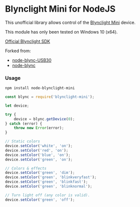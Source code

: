 # Blynclight Mini for NodeJS

This unofficial library allows control of the [Blynclight Mini](https://embrava.com/products/blynclight-mini) device.

This module has only been tested on Windows 10 (x64).

[Official Blynclight SDK](https://www.embrava.com/pages/embrava-software-sdk)

Forked from:
- [node-blync-USB30](https://github.com/julienstroheker/node-blync-USB30)
- [node-blync](https://github.com/justmoon/node-blync)

### Usage
```sh
npm install node-blynclight-mini
```

``` js
const blync = require('blynclight-mini');

let device;

try {
    device = blync.getDevice(0);
} catch (error) {
    throw new Error(error);
}

// Static colors
device.setColor('white', 'on');
device.setColor('red', 'on');
device.setColor('blue', 'on');
device.setColor('green', 'on');

// Colors & effects
device.setColor('green', 'dim');
device.setColor('green', 'blinkveryfast');
device.setColor('green', 'blinkfast');
device.setColor('green', 'blinknormal');

// Turn light off (any color is valid).
device.setColor('green', 'off');
```
